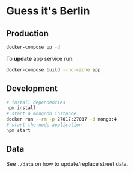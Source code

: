 # Guess it's Berlin

## Production

```bash 
docker-compose up -d
```

To **update** app service run:

```bash
docker-compose build --no-cache app
```

## Development

```bash
# install dependencies
npm install
# start a mongodb instance
docker run --rm -p 27017:27017 -d mongo:4
# start the node application
npm start
```

## Data

See `./data` on how to update/replace street data.
